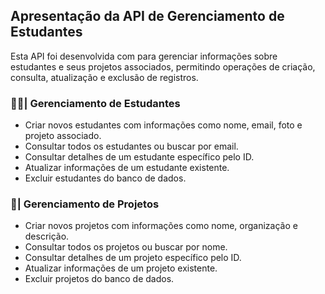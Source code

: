 ## Apresentação da API de Gerenciamento de Estudantes

Esta API foi desenvolvida com para gerenciar informações sobre estudantes e seus projetos associados, permitindo operações de criação, consulta, atualização e exclusão de registros.

### 👩‍🎓| Gerenciamento de Estudantes
- Criar novos estudantes com informações como nome, email, foto e projeto associado.
- Consultar todos os estudantes ou buscar por email.
- Consultar detalhes de um estudante específico pelo ID.
- Atualizar informações de um estudante existente.
- Excluir estudantes do banco de dados.

### 📜| Gerenciamento de Projetos
- Criar novos projetos com informações como nome, organização e descrição.
- Consultar todos os projetos ou buscar por nome.
- Consultar detalhes de um projeto específico pelo ID.
- Atualizar informações de um projeto existente.
- Excluir projetos do banco de dados.

